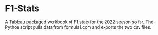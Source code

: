 # F1-Stats

A Tableau packaged workbook of F1 stats for the 2022 season so far. The Python script pulls data from formula1.com and exports the two csv files.
